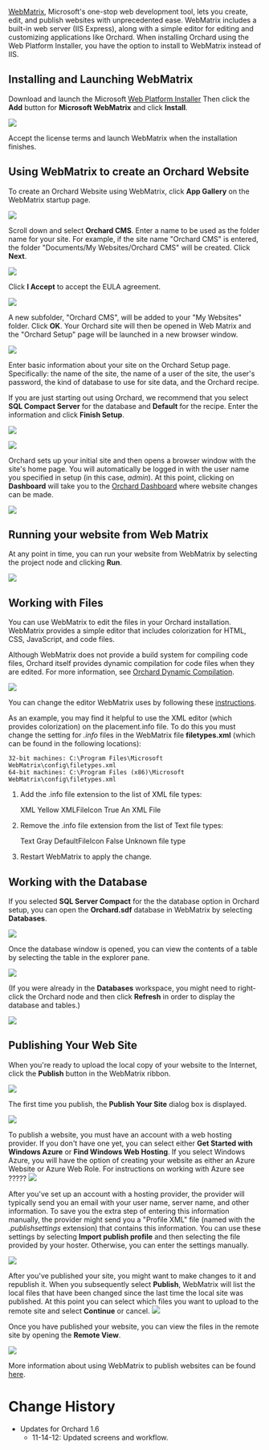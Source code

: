 [WebMatrix](http://www.microsoft.com/web/webmatrix/), Microsoft's one-stop web development tool, lets you create, edit, and publish websites with unprecedented ease. WebMatrix includes a built-in web server (IIS Express), along with a simple editor for editing and customizing applications like Orchard. When installing Orchard using the Web Platform Installer, you have the option to install to
WebMatrix instead of IIS. 


## Installing and Launching WebMatrix

Download and launch the Microsoft [Web Platform Installer](http://www.microsoft.com/web/downloads/platform.aspx)  Then click the **Add** button for **Microsoft WebMatrix** and click **Install**.

![](../Upload/screenshots/Install_selectorWebMatrix.png)

Accept the license terms and launch WebMatrix when the installation finishes.

## Using WebMatrix to create an Orchard Website

To create an Orchard Website using WebMatrix, click **App Gallery** on the WebMatrix startup page.  

![](../Upload/screenshots_675/webmatrix_start_675.png)

Scroll down and select **Orchard CMS**. Enter a name to be used as the folder name for your site. For example, if the site name "Orchard CMS" is entered, the folder "Documents/My Websites/Orchard CMS" will be created.  Click **Next**.

![](../Upload/screenshots_675/webmatrix_select_orchard_675.png)

Click **I Accept** to accept the EULA agreement.

![](../Upload/screenshots_675/webmatrix_orchard_eula_675.png)

A new subfolder, "Orchard CMS", will be added to your "My Websites" folder. Click **OK**. Your Orchard site will then be opened in Web Matrix and the "Orchard Setup" page will be launched in a new browser window.

![](../Upload/screenshots_675/webmatrix_orchard_project_675.png)

Enter basic information about your site on the Orchard Setup page. Specifically: the name of the site, the name of a user of the site, the user's password, the kind of database to use for site data, and the Orchard recipe.  

If you are just starting out using Orchard, we recommend that you select **SQL Compact Server** for the database and **Default** for the recipe. Enter the information and click **Finish Setup**.

![](../Upload/screenshots/setup_new_site.png)

![](../Upload/screenshots_675/webmatrix_finish_setup_675.png) 

Orchard sets up your initial site and then opens a browser window with the site's home page.  You will automatically be logged in with the user name you specified in setup (in this case, *admin*).  At this point, clicking on **Dashboard** 
will take you to the [Orchard Dashboard](Getting-around-the-dashboard) where website changes can be made.

![](../Upload/screenshots_675/new_default_site_675.png) 

## Running your website from Web Matrix

At any point in time, you can run your website from WebMatrix by selecting the project node and clicking **Run**.

![](../Upload/screenshots/webmatrix_run.png)

## Working with Files

You can use WebMatrix to edit the files in your Orchard installation. WebMatrix provides a simple editor that includes colorization for HTML, CSS, JavaScript, and code files. 

Although WebMatrix does not provide a build system for compiling code files, Orchard itself provides dynamic compilation for code files when they are edited. For more information, see [Orchard Dynamic Compilation](Orchard-module-loader-and-dynamic-compilation).

![](../Upload/screenshots_675/webmatrix_files_675.png)

You can change the editor WebMatrix uses by following these [instructions](http://sybak.com/blog/2011/02/changing-the-file-types-that-open-with-webmatrix/). 
 
As an example, you may find it helpful to use the XML editor (which provides colorization) on the placement.info file.  To do this you must change the setting for *.info* files in the WebMatrix file **filetypes.xml** (which can be found in the following locations):

    32-bit machines: C:\Program Files\Microsoft WebMatrix\config\filetypes.xml
    64-bit machines: C:\Program Files (x86)\Microsoft WebMatrix\config\filetypes.xml

1) Add the .info file extension to the list of XML file types:


    <FileType extension=".info;.config;.csproj;.vbproj;.resx;.settings;.sitemap;.user;.wsdl;.browser;.xaml;.xml;.xoml;.xsd;.xsl;.xslt;.mxml;.dbml;.wstemplate">
        <OpenAs>XML</OpenAs>
        <TabColor>Yellow</TabColor>
        <Icon>XMLFileIcon</Icon>
        <EmitUtf8BomByDefault>True</EmitUtf8BomByDefault>
        <Description>An XML File</Description>
    </FileType>

2) Remove the .info file extension from the list of Text file types:

    <FileType extension=".ashx;.export;.po;.blogtemplate;.yml;.yaml;.manifest;.pl;.json;.csv">
        <OpenAs>Text</OpenAs>
        <TabColor>Gray</TabColor>
        <Icon>DefaultFileIcon</Icon>
        <EmitUtf8BomByDefault>False</EmitUtf8BomByDefault>
        <Description>Unknown file type</Description>
    </FileType>
    
3) Restart WebMatrix to apply the change.


## Working with the Database

If you selected **SQL Server Compact** for the the database option in Orchard setup, you can open the **Orchard.sdf** database in WebMatrix by selecting **Databases**.
 
![](../Upload/screenshots_675/webmatrix_opendatabase_675.png)

Once the database window is opened, you can view the contents of a table by selecting the table in the explorer pane.

![](../Upload/screenshots_675/webmatrix_databasetable_675.png)

(If you were already in the **Databases** workspace, you might need to right-click the Orchard node and then click **Refresh** in order to display the database and tables.)

![](../Upload/screenshots_675/webmatrix_database_refresh_675.png)

## Publishing Your Web Site

When you're ready to upload the local copy of your website to the Internet, click the **Publish** button in the WebMatrix ribbon.

![](../Upload/screenshots/webmatrix_publish.png)

The first time you publish, the **Publish Your Site** dialog box is displayed. 

![](../Upload/screenshots_675/webmatrix_publish_firsttime_675.png)

 To publish a website, you must have an account with a web hosting provider. If you don't have one yet, you can select either **Get Started with Windows Azure** or **Find Windows Web Hosting**. 
 If you select Windows Azure, you will have the option of creating your website as either an Azure Website or Azure Web Role. For instructions on working with Azure see ?????
 ![](../Upload/screenshots_675/webmatrix_AzurePortal_675.png) 

After you've set up an account with a hosting provider, the provider will typically send you an email with your user name, server name, and other information. To save you the extra step of entering this information manually, the provider might send you a "Profile XML" file (named with the _.publishsettings_ extension) that contains this information. 
You can use these settings by selecting **Import publish profile** and then selecting the file provided by your hoster. Otherwise, you can enter the settings manually. 

 ![](../Upload/screenshots_675/webmatrix_import_settings_675.png)  
 
After you've published your site, you might want to make changes to it and republish it.  When you subsequently select **Publish**, WebMatrix will list the local files that have been changed since the last time the local site was published.
At this point you can select which files you want to upload to the remote site and select **Continue** or cancel.
 ![](../Upload/screenshots_675/webmatrix_publish_preview_675.png) 

 
Once you have published your website, you can view the files in the remote site by opening the **Remote View**.

![](../Upload/screenshots_675/webmatrix_remote_view_675.png)

More information about using WebMatrix to publish websites can be found [here](http://www.microsoft.com/web/post/how-to-publish-a-web-application-using-webmatrix).

# Change History
* Updates for Orchard 1.6
	* 11-14-12:  Updated screens and workflow.
